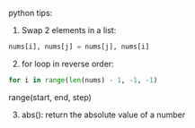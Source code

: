 python tips:

1. Swap 2 elements in a list:
```python
nums[i], nums[j] = nums[j], nums[i]
```

2. for loop in reverse order:
```python
for i in range(len(nums) - 1, -1, -1)
```
range(start, end, step)

3. abs(): return the absolute value of a number